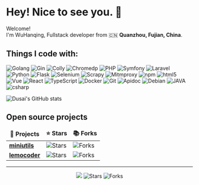 # Hey! Nice to see you. 👋

<p>Welcome! </br> I'm WuHanqing, Fullstack developer from 🇨🇳 <b>Quanzhou, Fujian, China</b>. </p>

## Things I code with:

<p>
  <img alt="Golang" src="https://img.shields.io/badge/-Go-2088FF?style=flat-square&logo=go&logoColor=white" />
  <img alt="Gin" src="https://img.shields.io/badge/-Gin-CC6699?style=flat-square&logo=Gin&logoColor=white" />  
  <img alt="Colly" src="https://img.shields.io/badge/-Colly-8DD6F9?style=flat-square&logo=colly&logoColor=white" /> 
  <img alt="Chromedp" src="https://img.shields.io/badge/-Chromedp-FB542B?style=flat-square&logo=chrome&logoColor=white" />

  <img alt="PHP" src="https://img.shields.io/badge/-PHP-5849BE?style=flat-square&logo=php&logoColor=white" />
  <img alt="Symfony" src="https://img.shields.io/badge/-Symfony-F9A03C?style=flat-square&logo=symfony&logoColor=white" />
  <img alt="Laravel" src="https://img.shields.io/badge/-Laravel-DD0031?style=flat-square&logo=laravel&logoColor=white" />

  <img alt="Python" src="https://img.shields.io/badge/-Python-F7B93E?style=flat-square&logo=python&logoColor=white" />
  <img alt="Flask" src="https://img.shields.io/badge/-Flask-EC4A3F?style=flat-square&logo=flask&logoColor=white" />  
  <img alt="Selenium" src="https://img.shields.io/badge/-Selenium-db7092?style=flat-square&logo=selenium&logoColor=white" />
  <img alt="Scrapy" src="https://img.shields.io/badge/-Scrapy-13aa52?style=flat-square&logo=scrapy&logoColor=white" />
  <img alt="Mitmproxy" src="https://img.shields.io/badge/-Mitmproxy-B7178C?style=flat-square&logo=mitmproxy&logoColor=white" />  

  <img alt="npm" src="https://img.shields.io/badge/-NPM-CB3837?style=flat-square&logo=npm&logoColor=white" />
  <img alt="html5" src="https://img.shields.io/badge/-HTML5-E34F26?style=flat-square&logo=html5&logoColor=white" />
  <img alt="Vue" src="https://img.shields.io/badge/-Vue-43853d?style=flat-square&logo=vue&logoColor=white" />
  <img alt="React" src="https://img.shields.io/badge/-React-45b8d8?style=flat-square&logo=react&logoColor=white" />
  <img alt="TypeScript" src="https://img.shields.io/badge/-TypeScript-007ACC?style=flat-square&logo=typescript&logoColor=white" />  


  <img alt="Docker" src="https://img.shields.io/badge/-Docker-46a2f1?style=flat-square&logo=docker&logoColor=white" />
  <img alt="Git" src="https://img.shields.io/badge/-Git-F05032?style=flat-square&logo=git&logoColor=white" />
  <img alt="Apidoc" src="https://img.shields.io/badge/-ApiDoc-764ABC?style=flat-square&logo=apidoc&logoColor=white" />
  <img alt="Debian" src="https://img.shields.io/badge/-Debian-E10098?style=flat-square&logo=debian&logoColor=white" />

  <img alt="JAVA" src="https://img.shields.io/badge/-JAVA-ea2845?style=flat-square&logo=java&logoColor=white" />
  <img alt="csharp" src="https://img.shields.io/badge/-C%23-311C87?style=flat-square&logo=dotnet&logoColor=white" /> 
</p>


![Dusai's GitHub stats](https://github-readme-stats.vercel.app/api?username=iotames)


## Open source projects

<table>
  <thead align="center">
    <tr>
      <td><b>🎁 Projects</b></td>
      <td><b>⭐ Stars</b></td>
      <td><b>📚 Forks</b></td>
    </tr>
  </thead>
  <tbody>
    <tr>
      <td><a href="https://github.com/iotames/miniutils"><b>miniutils</b></a></td>
      <td><img alt="Stars" src="https://img.shields.io/github/stars/iotames/miniutils?style=flat-square&labelColor=343b41"/></td>
      <td><img alt="Forks" src="https://img.shields.io/github/forks/iotames/miniutils?style=flat-square&labelColor=343b41"/></td>
    </tr>
	  <tr>
      <td><a href="https://github.com/iotames/lemocoder"><b>lemocoder</b></a></td>
      <td><img alt="Stars" src="https://img.shields.io/github/stars/iotames/lemocoder?style=flat-square&labelColor=343b41"/></td>
      <td><img alt="Forks" src="https://img.shields.io/github/forks/iotames/lemocoder?style=flat-square&labelColor=343b41"/></td>
    </tr>
  </tbody>
</table>

------------

<p align="center"><img src="https://github.com/thmsgbrt/thmsgbrt/workflows/README%20build/badge.svg" /> 
<img alt="Stars" src="https://img.shields.io/github/stars/thmsgbrt/thmsgbrt?style=flat-square&labelColor=343b41"/> <img alt="Forks" src="https://img.shields.io/github/forks/thmsgbrt/thmsgbrt?style=flat-square&labelColor=343b41"/></p>
